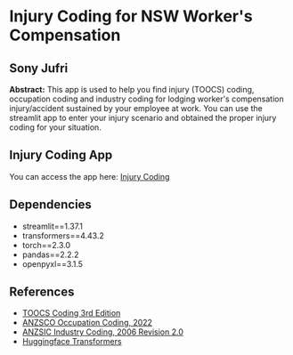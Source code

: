 # Injury Coding for NSW Worker's Compensation

## Sony Jufri

<b>Abstract:</b> This app is used to help you find injury (TOOCS) coding, occupation coding and industry coding for lodging worker's compensation injury/accident sustained by your employee at work. You can use the streamlit app to enter your injury scenario and obtained the proper injury coding for your situation.

## Injury Coding App
You can access the app here: [Injury Coding](https://injurycoding.streamlit.app/)

## Dependencies

- streamlit==1.37.1
- transformers==4.43.2
- torch==2.3.0
- pandas==2.2.2
- openpyxl==3.1.5


## References

- [TOOCS Coding 3rd Edition](https://data.safeworkaustralia.gov.au/about-our-datasets/type-occurrence-classification-system-toocs-3rd-edition)
- [ANZSCO Occupation Coding, 2022](https://www.abs.gov.au/statistics/classifications/anzsco-australian-and-new-zealand-standard-classification-occupations/latest-release)
- [ANZSIC Industry Coding, 2006 Revision 2.0](https://www.abs.gov.au/statistics/classifications/australian-and-new-zealand-standard-industrial-classification-anzsic/latest-release)
- [Huggingface Transformers](https://github.com/huggingface/transformers)